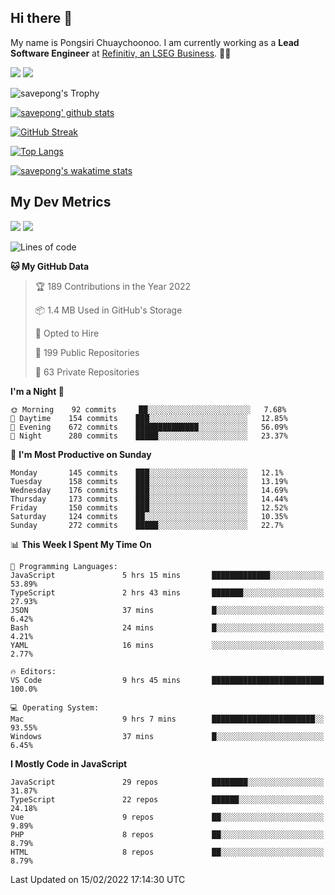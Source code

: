 ## Hi there 👋

My name is Pongsiri Chuaychoonoo. I am currently working as a **Lead Software Engineer** at [Refinitiv, an LSEG Business](https://www.refinitiv.com). 👨‍💻

[<img src="https://img.shields.io/badge/savepong.com-%230077B5.svg?&style=for-the-badge&color=81e6d9" />](https://savepong.com)
[<img src="https://img.shields.io/badge/linkedin-%230077B5.svg?&style=for-the-badge&logo=linkedin&logoColor=white" />](https://www.linkedin.com/in/savepong)

![savepong's Trophy](https://github-profile-trophy.vercel.app/?username=savepong&theme=flat&rank=SECRET,SSS,SS,S,AAA,AA,A&margin-w=15&no-bg=true&no-frame=true)

[![savepong' github stats](https://github-readme-stats.vercel.app/api?username=savepong&show_icons=true&count_private=true&theme=gotham&hide_border=true&bg_color=00000000&text_color=768390FF)](https://savepong.com/posts/stats)

[![GitHub Streak](https://github-readme-streak-stats.herokuapp.com?user=savepong&theme=gotham&hide_border=true&background=00000000&dates=768390FF)](https://savepong.com/posts/stats)

[![Top Langs](https://github-readme-stats.vercel.app/api/top-langs/?username=savepong&layout=compact&langs_count=10&theme=gotham&hide_border=true&bg_color=00000000&text_color=768390FF)](https://savepong.com/posts/stats)

[![savepong's wakatime stats](https://github-readme-stats.vercel.app/api/wakatime?username=@savepong&layout=default&theme=gotham&hide_border=true&bg_color=00000000&text_color=768390FF)](https://savepong.com/posts/stats)

## My Dev Metrics

[![](https://komarev.com/ghpvc/?username=savepong&color=blue&label=Profile%20Views)](https://github.com/savepong)
[![](https://img.shields.io/github/followers/savepong?label=GitHub%20Followers)](https://github.com/savepong)

<!--START_SECTION:waka-->
![Lines of code](https://img.shields.io/badge/From%20Hello%20World%20I%27ve%20Written-4%20Million%20lines%20of%20code-blue)

**🐱 My GitHub Data** 

> 🏆 189 Contributions in the Year 2022
 > 
> 📦 1.4 MB Used in GitHub's Storage 
 > 
> 💼 Opted to Hire
 > 
> 📜 199 Public Repositories 
 > 
> 🔑 63 Private Repositories  
 > 
**I'm a Night 🦉** 

```text
🌞 Morning    92 commits     ██░░░░░░░░░░░░░░░░░░░░░░░   7.68% 
🌆 Daytime    154 commits    ███░░░░░░░░░░░░░░░░░░░░░░   12.85% 
🌃 Evening    672 commits    ██████████████░░░░░░░░░░░   56.09% 
🌙 Night      280 commits    █████░░░░░░░░░░░░░░░░░░░░   23.37%

```
📅 **I'm Most Productive on Sunday** 

```text
Monday       145 commits    ███░░░░░░░░░░░░░░░░░░░░░░   12.1% 
Tuesday      158 commits    ███░░░░░░░░░░░░░░░░░░░░░░   13.19% 
Wednesday    176 commits    ███░░░░░░░░░░░░░░░░░░░░░░   14.69% 
Thursday     173 commits    ███░░░░░░░░░░░░░░░░░░░░░░   14.44% 
Friday       150 commits    ███░░░░░░░░░░░░░░░░░░░░░░   12.52% 
Saturday     124 commits    ██░░░░░░░░░░░░░░░░░░░░░░░   10.35% 
Sunday       272 commits    █████░░░░░░░░░░░░░░░░░░░░   22.7%

```


📊 **This Week I Spent My Time On** 

```text
💬 Programming Languages: 
JavaScript               5 hrs 15 mins       █████████████░░░░░░░░░░░░   53.89% 
TypeScript               2 hrs 43 mins       ███████░░░░░░░░░░░░░░░░░░   27.93% 
JSON                     37 mins             █░░░░░░░░░░░░░░░░░░░░░░░░   6.42% 
Bash                     24 mins             █░░░░░░░░░░░░░░░░░░░░░░░░   4.21% 
YAML                     16 mins             ░░░░░░░░░░░░░░░░░░░░░░░░░   2.77%

🔥 Editors: 
VS Code                  9 hrs 45 mins       █████████████████████████   100.0%

💻 Operating System: 
Mac                      9 hrs 7 mins        ███████████████████████░░   93.55% 
Windows                  37 mins             █░░░░░░░░░░░░░░░░░░░░░░░░   6.45%

```

**I Mostly Code in JavaScript** 

```text
JavaScript               29 repos            ████████░░░░░░░░░░░░░░░░░   31.87% 
TypeScript               22 repos            ██████░░░░░░░░░░░░░░░░░░░   24.18% 
Vue                      9 repos             ██░░░░░░░░░░░░░░░░░░░░░░░   9.89% 
PHP                      8 repos             ██░░░░░░░░░░░░░░░░░░░░░░░   8.79% 
HTML                     8 repos             ██░░░░░░░░░░░░░░░░░░░░░░░   8.79%

```



 Last Updated on 15/02/2022 17:14:30 UTC
<!--END_SECTION:waka-->

<!--
**savepong/savepong** is a ✨ _special_ ✨ repository because its `README.md` (this file) appears on your GitHub profile.

Here are some ideas to get you started:

- 🔭 I’m currently working on WebComponents and TypeScript.
- 🌱 I’m currently learning ...
- 👯 I’m looking to collaborate on ...
- 🤔 I’m looking for help with ...
- 💬 Ask me about ...
- 📫 How to reach me: ...
- 😄 Pronouns: ...
- ⚡ Fun fact: ...
-->
